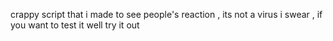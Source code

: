crappy script that i made to see people's reaction , its not a virus i swear , if you want to test it well try it out
